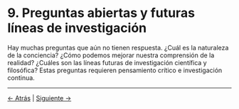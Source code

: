 # 9. Preguntas abiertas y futuras líneas de investigación

Hay muchas preguntas que aún no tienen respuesta. ¿Cuál es la naturaleza de la conciencia? ¿Cómo podemos mejorar nuestra comprensión de la realidad? ¿Cuáles son las líneas futuras de investigación científica y filosófica? Estas preguntas requieren pensamiento crítico e investigación continua.

---
<div class="navigation-links">
<a href="../08_El_futuro_de_la_conciencia_tecnología_sociedad_y_evolución/" class="nav-link prev-link">← Atrás</a> | <a href="../10_Contexto_histórico_y_linaje_intelectual/" class="nav-link next-link">Siguiente →</a>
</div>
